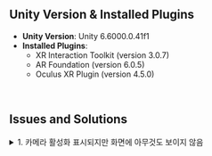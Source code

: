 ## Unity Version & Installed Plugins
- **Unity Version**: Unity 6.6000.0.41f1
- **Installed Plugins**:
  - XR Interaction Toolkit (version 3.0.7)
  - AR Foundation (version 6.0.5)
  - Oculus XR Plugin (version 4.5.0)
 
<br>

## Issues and Solutions
<details>
<summary>1. 카메라 활성화 표시되지만 화면에 아무것도 보이지 않음</summary>

- iOS 빌드를 통해 카메라 연결을 확인했는데, 카메라는 정상적으로 활성화되었다는 표시가 뜨는 반면, 화면에는 노란색 화면만 표시됨.

- **해결 방법**:  
  **AR Background Renderer Feature**가 제대로 설정되지 않아서 발생한 문제. 아래 설정을 확인하면 해결됨:
  1. **Settings > Mobile_Renderer**로 이동
  2. **Renderer Feature**에서 **AR Background Renderer Feature**가 추가되어 있는지 확인
  
  🪄 이 해결 방법은 다음 링크에서 참고함: [Unity Discussions Link](https://discussions.unity.com/t/yellow-screen-when-doing-ar/1542033/4)

</details>
